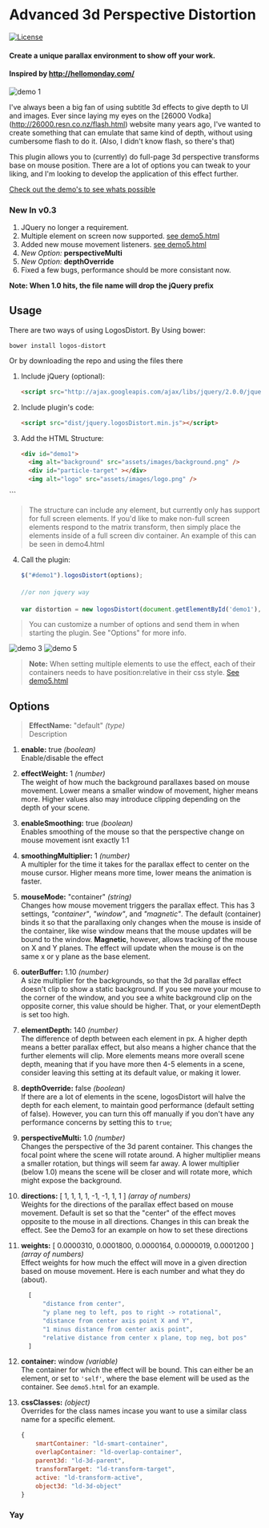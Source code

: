 # Advanced 3d Perspective Distortion

[![License](http://img.shields.io/badge/License-MIT-blue.svg)](http://opensource.org/licenses/MIT)

#### Create a unique parallax environment to show off your work.
#### Inspired by http://hellomonday.com/

<img src="demo/demo1.gif" alt="demo 1">

I've always been a big fan of using subtitle 3d effects to give depth to UI and images. Ever since laying my eyes on the [26000 Vodka] (http://26000.resn.co.nz/flash.html) website many years ago, I've wanted to create something that can emulate that same kind of depth, without using cumbersome flash to do it. (Also, I didn't know flash, so there's that)

This plugin allows you to (currently) do full-page 3d perspective transforms base on mouse position. There are a lot of options you can tweak to your liking, and I'm looking to develop the application of this effect further.

[Check out the demo's to see whats possible](http://hellsan631.github.io/LogosDistort/)

### New In v0.3

1. JQuery no longer a requirement.
2. Multiple element on screen now supported. [see demo5.html](http://hellsan631.github.io/LogosDistort/demo5.html)
3. Added new mouse movement listeners. [see demo5.html](http://hellsan631.github.io/LogosDistort/demo5.html)
4. _New Option:_ __perspectiveMulti__
5. _New Option:_ __depthOverride__
6. Fixed a few bugs, performance should be more consistant now.

__Note: When 1.0 hits, the file name will drop the jQuery prefix__

## Usage

There are two ways of using LogosDistort. By Using bower:
```   
bower install logos-distort
```
Or by downloading the repo and using the files there

1. Include jQuery (optional):

	```html
	<script src="http://ajax.googleapis.com/ajax/libs/jquery/2.0.0/jquery.min.js"></script>
	```

2. Include plugin's code:

	```html
	<script src="dist/jquery.logosDistort.min.js"></script>
	```

3. Add the HTML Structure:

	```html
	<div id="demo1">
      <img alt="background" src="assets/images/background.png" />
      <div id="particle-target" ></div>
      <img alt="logo" src="assets/images/logo.png" />
  </div>
	```

> The structure can include any element, but currently only has support for full screen elements. If you'd like to make non-full screen elements respond to the matrix transform, then simply place the elements inside of a full screen div container. An example of this can be seen in demo4.html


4. Call the plugin:

	```javascript
	$("#demo1").logosDistort(options);

	//or non jquery way

	var distortion = new logosDistort(document.getElementById('demo1'), options);
	```

> You can customize a number of options and send them in when starting the plugin. See "Options" for more info.

<img src="demo/demo3.gif" alt="demo 3">

<img src="demo/demo5.gif" alt="demo 5">

> __Note:__ When setting multiple elements to use the effect, each of their containers needs to
> have position:relative in their css style. [See demo5.html](https://github.com/hellsan631/LogosDistort/blob/master/demo/demo5.html#L18)

## Options

> __EffectName:__ "default" _(type)_<br/>
>	Description

1. __enable:__ true _(boolean)_ <br/>
	Enable/disable the effect

2. __effectWeight:__ 1 _(number)_ <br/>
 	The weight of how much the background parallaxes based on mouse movement. Lower means a smaller
	window of movement, higher means more. Higher values also may introduce clipping depending on the
	depth of your scene.

3. __enableSmoothing:__ true _(boolean)_ <br/>
	Enables smoothing of the mouse so that the perspective change on mouse movement isnt exactly 1:1

4. __smoothingMultiplier:__ 1 _(number)_ <br/>
	A multipler for the time it takes for the parallax effect to center on the mouse cursor. Higher
	means more time, lower means the animation is faster.

5. __mouseMode:__ "container" _(string)_ <br/>
	Changes how mouse movement triggers the parallax effect. This has 3 settings, _"container"_,
	_"window"_, and _"magnetic"_. The default (container) binds it so that the parallaxing only
	changes when the mouse is inside of the container, like wise window means that the mouse updates
	will be bound to the window. __Magnetic__, however, allows tracking of the mouse on X and Y planes.
	The effect will update when the mouse is on the same x or y plane as the base element.

6. __outerBuffer:__ 1.10 _(number)_ <br/>
	A size multiplier for the backgrounds, so that the 3d parallax effect doesn't clip to show a
	static background. If you see move your mouse to the corner of the window, and you see a white
	background clip on the opposite corner, this value should be higher. That, or your elementDepth
	is set too high.

7. __elementDepth:__ 140 _(number)_ <br/>
	The difference of depth between each element in px. A higher depth means a better parallax effect,
	but also means a higher chance that the further elements will clip. More elements means more
	overall scene depth, meaning that if you have more then 4-5 elements in a scene, consider leaving
	this setting at its default value, or making it lower.

8. __depthOverride:__ false _(boolean)_ <br/>
	If there are a lot of elements in the scene, logosDistort will halve the depth for each element,
	to maintain good performance (default setting of false). However, you can turn this off manually if
	you don't have any performance concerns by setting this to ```true```;

9. __perspectiveMulti:__ 1.0 _(number)_ <br/>
	Changes the perspective of the 3d parent container. This changes the focal point where the scene
	will rotate around. A higher multiplier means a smaller rotation, but things will seem far away.
	A lower multiplier (below 1.0) means the scene will be closer and will rotate more, which might
	expose the background.

10. __directions:__ [ 1, 1, 1, 1, -1, -1, 1, 1 ] _(array of numbers)_ <br/>
	Weights for the directions of the parallax effect based on mouse movement. Default is set so that
	the "center" of the effect moves opposite to the mouse in all directions. Changes in this can break
	the effect. See the Demo3 for an example on how to set these directions

11. __weights:__ [ 0.0000310, 0.0001800, 0.0000164, 0.0000019, 0.0001200 ] _(array of numbers)_ <br/>
	Effect weights for how much the effect will move in a given direction based on mouse movement.
	Here is each number and what they do (about).
    ```js
	  [
		  "distance from center",
		  "y plane neg to left, pos to right -> rotational",
		  "distance from center axis point X and Y",
		  "1 minus distance from center axis point",
		  "relative distance from center x plane, top neg, bot pos"
	  ]
	  ```

12. __container:__ window _(variable)_<br/>
	The container for which the effect will be bound. This can either be an element, or set to ```'self'```,
	where the base element will be used as the container. See ```demo5.html``` for an example.

13. __cssClasses:__ _(object)_ <br/>
	Overrides for the class names incase you want to use a similar class name for a specific element.

	  ```js
	  {
		  smartContainer: "ld-smart-container",
		  overlapContainer: "ld-overlap-container",
		  parent3d: "ld-3d-parent",
		  transformTarget: "ld-transform-target",
		  active: "ld-transform-active",
		  object3d: "ld-3d-object"
	  }
	  ```

### Yay
